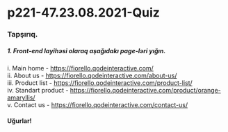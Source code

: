 # p221-47.23.08.2021-Quiz




### Tapşırıq.


##### 1. Front-end layihəsi olaraq aşağıdakı page-ləri yığın.
i. Main home - https://fiorello.qodeinteractive.com/<br />
ii. About us - https://fiorello.qodeinteractive.com/about-us/<br />
iii. Product list - https://fiorello.qodeinteractive.com/product-list/<br />
iv. Standart product - https://fiorello.qodeinteractive.com/product/orange-amaryllis/<br />
v. Contact us - https://fiorello.qodeinteractive.com/contact-us/<br />



#### Uğurlar!


